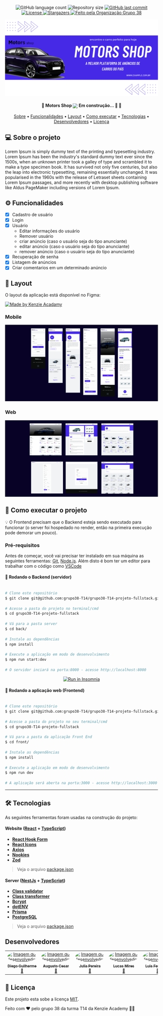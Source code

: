 <p align="center">
  <img alt="GitHub language count" src="https://img.shields.io/github/languages/count/grupo38-T14/grupo38-T14-projeto-fullstack?color=%2304D361">

  <img alt="Repository size" src="https://img.shields.io/github/repo-size/grupo38-T14/grupo38-T14-projeto-fullstack">

  <a href="https://github.com/diegoguilhermeDS/connect-sphere/commits/master">
    <img alt="GitHub last commit" src="https://img.shields.io/github/last-commit/grupo38-T14/grupo38-T14-projeto-fullstack">
  </a>
  
  <a href="https://github.com/grupo38-T14/grupo38-T14-projeto-fullstack/blob/main/LICENSE">
    <img alt="License" src="https://img.shields.io/badge/license-MIT-brightgreen">
  </a>
   
   <a href="https://github.com/grupo38-T14/grupo38-T14-projeto-fullstack/stargazers">
    <img alt="Stargazers" src="https://img.shields.io/github/stars/diegoguilhermeDS/connect-sphere?style=social">
  </a>

  <a href="https://github.com/grupo38-T14">
    <img alt="Feito pela Organização Grupo 38" src="https://img.shields.io/badge/feito%20por-Grupo38-%237519C1">
  </a>
</p>

<div align="center"><img width="1000" src="https://github.com/grupo38-T14/grupo38-T14-projeto-fullstack/blob/ad7a373f6fdac706cecb0ba2e95abe403fc3a701/front/public/banner.png"></div>

<h4 align="center"> 
	🚧  Motors Shop <img width="40" align="center" src="https://cdn.pixabay.com/photo/2021/01/28/08/52/mobil-5957400_1280.png">
 Em construção... 🚀 🚧
</h4>

<p align="center">
 <a href="#-sobre-o-projeto">Sobre</a> •
 <a href="#-funcionalidades">Funcionalidades</a> •
 <a href="#-layout">Layout</a> • 
 <a href="#-como-executar-o-projeto">Como executar</a> • 
 <a href="#-tecnologias">Tecnologias</a> • 
 <a href="#-contribuidores">Desenvolvedores</a> • 
 <a href="#user-content--licença">Licença</a>
</p>

## 💻 Sobre o projeto

Lorem Ipsum is simply dummy text of the printing and typesetting industry. Lorem Ipsum has been the industry's standard dummy text ever since the 1500s, when an unknown printer took a galley of type and scrambled it to make a type specimen book. It has survived not only five centuries, but also the leap into electronic typesetting, remaining essentially unchanged. It was popularised in the 1960s with the release of Letraset sheets containing Lorem Ipsum passages, and more recently with desktop publishing software like Aldus PageMaker including versions of Lorem Ipsum.

## ⚙️ Funcionalidades
- [x] Cadastro de usuário
- [x] Login
- [x] Usuário 
  - Editar informações do usuário
  - Remover usuário
  - criar anúncio (caso o usuário seja do tipo anunciante)
  - editar anúncio (caso o usuário seja do tipo anunciante)
  - remover anúncio (caso o usuário seja do tipo anunciante)
- [x] Recuperação de senha
- [x] Listagem de anúncios
- [x] Criar comentarios em um determinado anúncio  

## 🎨 Layout
O layout da aplicação está disponível no Figma:

<a href="https://www.figma.com/file/KX3C3fIi8zmCRpNipxIYYF/M6---E-Commerce-Filter?node-id=45%3A2&mode=dev">
    <img alt="Made by Kenzie Acadamy" src="https://img.shields.io/badge/Acessar%20Layout%20-Figma-%2304D361">
</a>

### Mobile

<img src="https://github.com/grupo38-T14/grupo38-T14-projeto-fullstack/blob/c2b0f78f6961b0d421d75b5ba8d8d6173d2d40ac/front/public/readme-mobile.png">

### Web

<img src="https://github.com/grupo38-T14/grupo38-T14-projeto-fullstack/blob/11cd34516219975b687a797623cd5c35755ef740/front/public/readme-web.png">

## 🚀 Como executar o projeto
💡 O Frontend precisam que o Backend esteja sendo executado para funcionar (o server foi hospedado no render, então na primeira execução pode demorar um pouco).

### Pré-requisitos

Antes de começar, você vai precisar ter instalado em sua máquina as seguintes ferramentas:
[Git](https://git-scm.com), [Node.js](https://nodejs.org/en/). 
Além disto é bom ter um editor para trabalhar com o código como [VSCode](https://code.visualstudio.com/)

#### 🎲 Rodando o Backend (servidor)

```bash

# Clone este repositório
$ git clone git@github.com:grupo38-T14/grupo38-T14-projeto-fullstack.git

# Acesse a pasta do projeto no terminal/cmd
$ cd grupo38-T14-projeto-fullstack

# Vá para a pasta server
$ cd back/

# Instale as dependências
$ npm install

# Execute a aplicação em modo de desenvolvimento
$ npm run start:dev

# O servidor inciará na porta:8000 - acesse http://localhost:8000

```

<p align="center">
  <a href="https://insomnia.rest/run/?label=Motors%20Shop&uri=https%3A%2F%2Fgithub.com%2Fgrupo38-T14%2Fgrupo38-T14-projeto-fullstack%2Fblob%2Fb59a4e8e6a3ec983a25a40988b2639d93a225d16%2Fback%2Fworkspace" target="_blank"><img src="https://insomnia.rest/images/run.svg" alt="Run in Insomnia"></a>
</p>

#### 🧭 Rodando a aplicação web (Frontend)

```bash

# Clone este repositório
$ git clone git@github.com:grupo38-T14/grupo38-T14-projeto-fullstack.git

# Acesse a pasta do projeto no seu terminal/cmd
$ cd grupo38-T14-projeto-fullstack

# Vá para a pasta da aplicação Front End
$ cd front/

# Instale as dependências
$ npm install

# Execute a aplicação em modo de desenvolvimento
$ npm run dev

# A aplicação será aberta na porta:3000 - acesse http://localhost:3000

```

---

## 🛠 Tecnologias

As seguintes ferramentas foram usadas na construção do projeto:

#### **Website**  ([React](https://nextjs.org/)  +  [TypeScript](https://www.typescriptlang.org/))

-   **[React Hook Form](https://react-hook-form.com/)**
-   **[React Icons](https://react-icons.github.io/react-icons/)**
-   **[Axios](https://github.com/axios/axios)**
-   **[Nookies](https://www.npmjs.com/package/nookies)**
-   **[Zod](https://www.npmjs.com/package/zod)**

> Veja o arquivo  [package.json](https://github.com/grupo38-T14/grupo38-T14-projeto-fullstack/blob/b59a4e8e6a3ec983a25a40988b2639d93a225d16/front/package.json)

#### **Server**  ([NestJs](https://nestjs.com/)  +  [TypeScript](https://www.typescriptlang.org/))

-   **[Class validator](https://github.com/typestack/class-validator)**
-   **[Class transformer](https://github.com/typestack/class-transformer)**
-   **[Bcrypt](https://www.npmjs.com/package/bcrypt)**
-   **[dotENV](https://github.com/motdotla/dotenv)**
-   **[Prisma](https://www.prisma.io/)**
-   **[PostgreSQL](https://www.postgresql.org/)**

> Veja o arquivo  [package.json](https://github.com/grupo38-T14/grupo38-T14-projeto-fullstack/blob/b59a4e8e6a3ec983a25a40988b2639d93a225d16/back/package.json)

## Desenvolvedores 

<table>
  <tr>
    <td align="center">
	    <a href="https://github.com/diegoguilhermeDS">
		    <img style="border-radius: 50%;" src="https://avatars.githubusercontent.com/u/110187246?v=4" width="100px;" alt="Imagem do desenvolvedor"/>
	    </a>
	    <br />
	    <a href="https://www.linkedin.com/in/diegoguilhermeds/" title="Diego Guilherme">
		<sub><b>Diego Guilherme</b></sub>
	    	<br />
		🚀
	    </a>
    </td>
     <td align="center">
	    <a href="https://github.com/augustomatavelli">
		    <img style="border-radius: 50%;" src="https://avatars.githubusercontent.com/u/109761171?v=4" width="100px;" alt="Imagem do desenvolvedor"/>
	    </a>
	    <br />
	    <a href="https://www.linkedin.com/in/augustomatavelli/" title="Augusto Cesar">
		    <sub><b>Augusto Cesar</b></sub>
		    <br />
		    🚀
	    </a>
    </td>
    <td align="center">
	    <a href="https://github.com/Julia-Teixeira">
		    <img style="border-radius: 50%;" src="https://avatars.githubusercontent.com/u/105519369?v=4" width="100px;" alt="Imagem do desenvolvedor"/>
	    </a>
	    <br />
	    <a href="https://www.linkedin.com/in/julia-pereira-teixeira/" title="Julia Pereira">
		    <sub><b>Julia Pereira</b></sub>
		    <br />
		    🚀
	    </a>
    </td>
    <td align="center">
	    <a href="https://github.com/LucasMires">
		    <img style="border-radius: 50%;" src="https://avatars.githubusercontent.com/u/106772525?v=4" width="100px;" alt="Imagem do desenvolvedor"/>
	    </a>
	    <br />
	    <a href="https://www.linkedin.com/in/lucas-mires10/" title="Lucas Mires">
		    <sub><b>Lucas Mires</b></sub>
		    <br />
		    🚀
	    </a>
    </td>
    <td align="center">
	    <a href="https://github.com/LuisFernandoFull">
		    <img style="border-radius: 50%;" src="https://avatars.githubusercontent.com/u/106827238?v=4" width="100px;" alt="Imagem do desenvolvedor"/>
	    </a>
	    <br />
	    <a href="https://www.linkedin.com/in/luisfernandomrsilva/" title="Luis Fernando">
		    <sub><b>Luis Fernando</b></sub>
		    <br />
		    🚀
	    </a>
    </td>
  </tr>
</table>

## 📝 Licença
Este projeto esta sobe a licença [MIT](./LICENSE).

Feito com ❤️ pelo grupo 38 da turma T14 da Kenzie Academy 👋🏽

